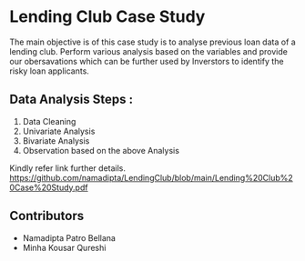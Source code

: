 # Lending Club Case Study
  The main objective is of this case study is to analyse previous loan data of a lending club. Perform various analysis based on the variables and provide our obersavations which can be further used by Inverstors to identify the risky loan applicants. 

## Data Analysis Steps :
  1. Data Cleaning
  2. Univariate Analysis
  3. Bivariate  Analysis
  4. Observation based on the above Analysis
  
Kindly refer  link further details. 
https://github.com/namadipta/LendingClub/blob/main/Lending%20Club%20Case%20Study.pdf

## Contributors
  - Namadipta Patro Bellana
  - Minha Kousar Qureshi
  
